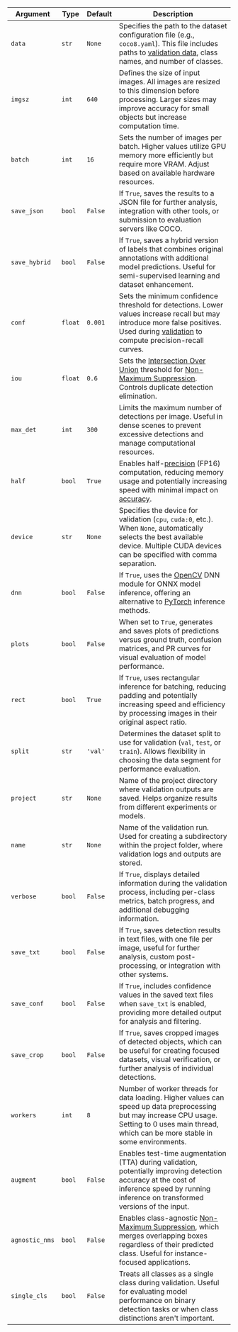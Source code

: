 | Argument       | Type    | Default | Description                                                                                                                                                                                                                                               |
| -------------- | ------- | ------- | --------------------------------------------------------------------------------------------------------------------------------------------------------------------------------------------------------------------------------------------------------- |
| `data`         | `str`   | `None`  | Specifies the path to the dataset configuration file (e.g., `coco8.yaml`). This file includes paths to [validation data](https://www.ultralytics.com/glossary/validation-data), class names, and number of classes.                                       |
| `imgsz`        | `int`   | `640`   | Defines the size of input images. All images are resized to this dimension before processing. Larger sizes may improve accuracy for small objects but increase computation time.                                                                          |
| `batch`        | `int`   | `16`    | Sets the number of images per batch. Higher values utilize GPU memory more efficiently but require more VRAM. Adjust based on available hardware resources.                                                                                               |
| `save_json`    | `bool`  | `False` | If `True`, saves the results to a JSON file for further analysis, integration with other tools, or submission to evaluation servers like COCO.                                                                                                            |
| `save_hybrid`  | `bool`  | `False` | If `True`, saves a hybrid version of labels that combines original annotations with additional model predictions. Useful for semi-supervised learning and dataset enhancement.                                                                            |
| `conf`         | `float` | `0.001` | Sets the minimum confidence threshold for detections. Lower values increase recall but may introduce more false positives. Used during [validation](https://docs.ultralytics.com/modes/val/) to compute precision-recall curves.                          |
| `iou`          | `float` | `0.6`   | Sets the [Intersection Over Union](https://www.ultralytics.com/glossary/intersection-over-union-iou) threshold for [Non-Maximum Suppression](https://www.ultralytics.com/glossary/non-maximum-suppression-nms). Controls duplicate detection elimination. |
| `max_det`      | `int`   | `300`   | Limits the maximum number of detections per image. Useful in dense scenes to prevent excessive detections and manage computational resources.                                                                                                             |
| `half`         | `bool`  | `True`  | Enables half-[precision](https://www.ultralytics.com/glossary/precision) (FP16) computation, reducing memory usage and potentially increasing speed with minimal impact on [accuracy](https://www.ultralytics.com/glossary/accuracy).                     |
| `device`       | `str`   | `None`  | Specifies the device for validation (`cpu`, `cuda:0`, etc.). When `None`, automatically selects the best available device. Multiple CUDA devices can be specified with comma separation.                                                                  |
| `dnn`          | `bool`  | `False` | If `True`, uses the [OpenCV](https://www.ultralytics.com/glossary/opencv) DNN module for ONNX model inference, offering an alternative to [PyTorch](https://www.ultralytics.com/glossary/pytorch) inference methods.                                      |
| `plots`        | `bool`  | `False` | When set to `True`, generates and saves plots of predictions versus ground truth, confusion matrices, and PR curves for visual evaluation of model performance.                                                                                           |
| `rect`         | `bool`  | `True`  | If `True`, uses rectangular inference for batching, reducing padding and potentially increasing speed and efficiency by processing images in their original aspect ratio.                                                                                 |
| `split`        | `str`   | `'val'` | Determines the dataset split to use for validation (`val`, `test`, or `train`). Allows flexibility in choosing the data segment for performance evaluation.                                                                                               |
| `project`      | `str`   | `None`  | Name of the project directory where validation outputs are saved. Helps organize results from different experiments or models.                                                                                                                            |
| `name`         | `str`   | `None`  | Name of the validation run. Used for creating a subdirectory within the project folder, where validation logs and outputs are stored.                                                                                                                     |
| `verbose`      | `bool`  | `False` | If `True`, displays detailed information during the validation process, including per-class metrics, batch progress, and additional debugging information.                                                                                                |
| `save_txt`     | `bool`  | `False` | If `True`, saves detection results in text files, with one file per image, useful for further analysis, custom post-processing, or integration with other systems.                                                                                        |
| `save_conf`    | `bool`  | `False` | If `True`, includes confidence values in the saved text files when `save_txt` is enabled, providing more detailed output for analysis and filtering.                                                                                                      |
| `save_crop`    | `bool`  | `False` | If `True`, saves cropped images of detected objects, which can be useful for creating focused datasets, visual verification, or further analysis of individual detections.                                                                                |
| `workers`      | `int`   | `8`     | Number of worker threads for data loading. Higher values can speed up data preprocessing but may increase CPU usage. Setting to 0 uses main thread, which can be more stable in some environments.                                                        |
| `augment`      | `bool`  | `False` | Enables test-time augmentation (TTA) during validation, potentially improving detection accuracy at the cost of inference speed by running inference on transformed versions of the input.                                                                |
| `agnostic_nms` | `bool`  | `False` | Enables class-agnostic [Non-Maximum Suppression](https://www.ultralytics.com/glossary/non-maximum-suppression-nms), which merges overlapping boxes regardless of their predicted class. Useful for instance-focused applications.                         |
| `single_cls`   | `bool`  | `False` | Treats all classes as a single class during validation. Useful for evaluating model performance on binary detection tasks or when class distinctions aren't important.                                                                                    |
